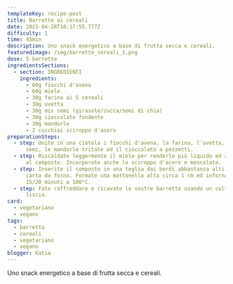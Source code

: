 ```yaml
---
templateKey: recipe-post
title: Barrette ai cereali
date: 2021-04-28T16:17:55.777Z
difficulty: 1
time: 45min
description: Uno snack energetico a base di frutta secca e cereali.
featuredimage: /img/barrette_cereali_1.png
dose: 5 barrette
ingredientsSections:
  - section: INGREDIENTI
    ingredients:
      - 60g fiocchi d'avena
      - 60g miele
      - 30g farina ai 5 cereali
      - 30g uvetta
      - 30g mix semi (girasole/zucca/semi di chia)
      - 30g cioccolato fondente
      - 30g mandorle
      - 2 cucchiai sciroppo d'acero
preparationSteps:
  - step: Unite in una ciotola i fiocchi d'avena, la farina, l'uvetta, il mix di
      semi, le mandorle tritate ed il cioccolato a pezzetti.
  - step: Riscaldate leggermente il miele per renderlo più liquido ed aggiungetelo
      al composto. Incorporate anche lo sciroppo d'acero e mescolate.
  - step: Inserite il composto in una teglia dai bordi abbastanza alti, foderata con
      carta da forno. Formate una mattonella alta circa 1 cm ed infornate per
      15/20 minuti a 180°C.
  - step: Fate raffreddare e ricavate le vostre barrette usando un coltello a lama
      liscia.
card:
  - vegetariano
  - vegano
tags:
  - barretta
  - cereali
  - vegetariano
  - vegano
blogger: Katia
---
```

Uno snack energetico a base di frutta secca e cereali.